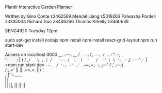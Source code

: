 Plantir
Interactive Garden Planner

Written by
Gino Conte z3462569
Mendel Liang z5019266
Palwasha Pordeli z3335004
Richard Guo z3446266
Thomas Kilkelly z3460638

SENG4920 Tuesday 12pm

sudo apt-get install nodejs
npm install
npm install react-grid-layout
npm run start-dev

Access on localhost:3000
                __ .---.
           __ /  `  .-.7,--.
          /  `. .-''. -,  , \
          '--.-    -;   | ) /
          ,` /   \ ,_) /   '-.
         /  (  (  |   /  .' ) \
         '.  `--,/   .---' ,-.|   >npm run start-dev
           `--.  / '-, -' .'
          .==,=; `-,.;--'
         / ,'  _;--;|  
        /_...='    ||
                   || .==,=.
                   ||/    '.\
                  ,||`'=...__\
                   ||  
                   ||
                   ||, 
                   ||
                   ||
                   ||
